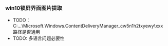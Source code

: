 ### win10锁屏界面图片提取

- TODO：C:\...\Microsoft.Windows.ContentDeliveryManager_cw5n1h2txyewy\xxx 路径是否通用
- TODO: 多语言问题必要性